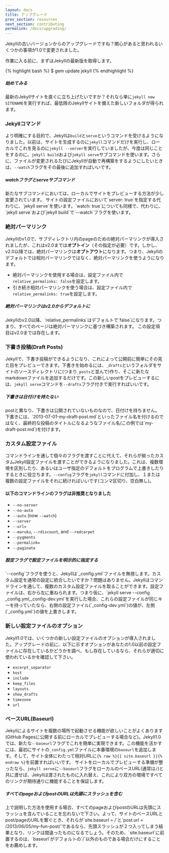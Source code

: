 ```yaml
---
layout: docs
title: アップグレード
prev_section: resources
next_section: contributing
permalink: /docs/upgrading/
---
```


<!--original
---
layout: docs
title: Upgrading
prev_section: resources
next_section: contributing
permalink: /docs/upgrading/
---
-->

Jekyllの古いバージョンからのアップグレードですね？関心があると思われるいくつかの事項が1.0で変更されました。

<!--original
Upgrading from an older version of Jekyll? A few things have changed in 1.0
that you'll want to know about.
-->

作業に入る前に、まずはJekyllの最新版を取得します。

<!--original
Before we dive in, go ahead and fetch the latest version of Jekyll:
-->

{% highlight bash %}
$ gem update jekyll
{% endhighlight %}

<!--original
{% highlight bash %}
$ gem update jekyll
{% endhighlight %}
-->

<div class="note feature">
  <h5 markdown="1">始めてみる</h5>
  <p markdown="1">最新のJekyllサイトを直ぐに立ち上げたいですか？それなら単に<code>jekyll new SITENAME</code>を実行すれば、最低限のJekyllサイトを備えた新しいフォルダが得られます。
   </p>
</div>

<!--original
<div class="note feature">
  <h5 markdown="1">Diving in</h5>
  <p markdown="1">Want to get a new Jekyll site up and running quickly? Simply
   run <code>jekyll new SITENAME</code> to create a new folder with a bare bones
   Jekyll site.</p>
</div>
-->

### Jekyllコマンド

<!--original
### The Jekyll Command
-->

より明確にする目的で、Jekyllは`build`と`serve`というコマンドを受けるようになりました。以前は、サイトを生成するのに`jekyll`コマンドだけを実行し、ローカルでこれを見るのに`jekyll --server`を実行していましたが、今度は同じことをするのに、`jekyll build`および`jekyll serve`サブコマンドを使います。さらに、ファイルが変更されるたびにJekyllが自動で再構築をするようにしたいときは、`--watch`フラグをその最後に追加すればいいです。

<!--original
For better clarity, Jekyll now accepts the commands `build` and `serve`.
Whereas before you might simply run the command `jekyll` to generate a site
and `jekyll --server` to view it locally, now use the subcommands `jekyll build`
and `jekyll serve` to do the same. And if you want Jekyll to automatically
rebuild each time a file changes, just add the `--watch` flag at the end.
-->

<div class="note info">
  <h5>watchフラグとserveサブコマンド</h5>
  <p markdown="1">新たなサブコマンドにおいては、ローカルでサイトをプレビューする方法が少し変更されています。
  サイトの設定ファイルにおいて`server: true`を指定する代わりに、`jekyll serve`を使います。`watch: true`についても同様で、代わりに、`jekyll serve`および`jekyll build`で`--watch`フラグを使います。
   </p>
</div>

<!--original
<div class="note info">
  <h5>Watching and Serving</h5>
  <p markdown="1">With the new subcommands, the way sites are previewed locally
   changed a bit. Instead of specifying `server: true` in the site's
   configuration file, use `jekyll serve`. The same hold's true for
   `watch: true`. Instead, use the `&#45;&#45;watch` flag with either `jekyll serve`
    or `jekyll build`.</p>
</div>
-->

### 絶対パーマリンク

<!--original
### Absolute Permalinks
-->

Jekyllのv1.0で、サブディレクトリ内のpageのための絶対パーマリンクが導入されましたが、これはv2.0までは**オプトイン**（その指定が必要）です。しかし、v2.0以降では、絶対パーマリンクは**オプトアウト**になります。つまり、Jekyllのデフォルトでは相対パーマリンクではなく、絶対パーマリンクを使うようになります。

<!--original
In Jekyll v1.0, we introduced absolute permalinks for pages in subdirectories.
Until v2.0, it is **opt-in**. Starting with v2.0, however, absolute permalinks
will become **opt-out**, meaning Jekyll will default to using absolute permalinks
instead of relative permalinks.
-->

* 絶対パーマリンクを使用する場合は、設定ファイル内で`relative_permalinks: false`を設定します。
* 引き続き相対パーマリンクを使う場合は、設定ファイル内で`relative_permalinks: true`を設定します。

<!--original
* To use absolute permalinks, set `relative_permalinks: false` in your configuration file.
* To continue using relative permalinks, set `relative_permalinks: true` in your configuration file.
-->

<div class="note warning" id="absolute-permalinks-warning">
  <h5 markdown="1">絶対パーマリンクはv2.0からデフォルトに</h5>
  <p markdown="1">
    Jekyllのv2.0以降、`relative_permalinks`はデフォルトで`false`になります。つまり、すべてのページは絶対パーマリンクに基づき構築されます。
    この設定項目はv2.0までは存在します。
  </p>
</div>

<!--original
<div class="note warning" id="absolute-permalinks-warning">
  <h5 markdown="1">Absolute permalinks will be default in v2.0 and on</h5>
  <p markdown="1">
    Starting with Jekyll v2.0, `relative_permalinks` will default to `false`,
    meaning all pages will be built using the absolute permalink behaviour.
    The switch will still exist until v2.0.
  </p>
</div>
-->

### 下書き投稿(Draft Posts)

<!--original
### Draft Posts
-->

Jekyllで、下書き投稿ができるようになり、これによって公開前に簡単にその見た目をプレビューできます。下書きを始めるには、`_drafts`というフォルダをサイトのソースディレクトリに(つまり`_posts`と並んで)作り、そこに新たなmarkdownファイルを追加するだけです。この新しいpostをプレビューするには、`jekyll serve`コマンドを`--drafts`フラグ付きで実行すればいいです。

<!--original
Jekyll now lets you write draft posts, and allows you to easily preview how
they will look prior to publishing. To start a draft, simply create a folder
called `_drafts` in your site's source directory (e.g., alongside `_posts`),
and add a new markdown file to it. To preview your new post, simply run the
`jekyll serve` command with the `--drafts` flag.
-->

<div class="note info">
  <h5 markdown="1">下書きは日付けを持たない</h5>
  <p markdown="1">
    postと異なり、下書きは公開されていないものなので、日付けを持ちません。
    下書きには、`2013-07-01-my-draft-post.md`といったファイル名を付けるのではなく、最終的な投稿のタイトルになるようなファイル名(この例では`my-draft-post.md`)を付けます。</p>
</div>

<!--original
<div class="note info">
  <h5 markdown="1">Drafts don't have dates</h5>
  <p markdown="1">
    Unlike posts, drafts don't have a date, since they haven't
    been published yet. Rather than naming your draft something like
    `2013-07-01-my-draft-post.md`, simply name the file what you'd like your
    post to eventually be titled, here `my-draft-post.md`.</p>
</div>
-->

### カスタム設定ファイル

<!--original
### Custom Config File
-->

コマンドラインを通して個々のフラグを渡すことに代えて、それらが揃ったカスタムJekyll設定ファイルを渡すことができるようになりました。これは、複数環境を区別したり、あるいはユーザ指定のデフォルトをプログラムで上書きしたりするときに役立ちます。`--config`フラグを`jekyll`コマンドに付加し、１または複数の設定ファイルをそれに続ければいいです(コンマ区切り、空白無し)。

<!--original
Rather than passing individual flags via the command line, you can now pass an
entire custom Jekyll config file. This helps to distinguish between
environments, or lets you programmatically override user-specified defaults.
Simply add the `--config` flag to the `jekyll` command, followed by the path
to one or more config files (comma-delimited, no spaces).
-->

#### 以下のコマンドラインのフラグは非推奨となりました

<!--original
#### As a result, the following command line flags are now deprecated:
-->

* `--no-server`
* `--no-auto`
* `--auto` (now `--watch`)
* `--server`
* `--url=`
* `--maruku`, `--rdiscount`, and `--redcarpet`
* `--pygments`
* `--permalink=`
* `--paginate`

<!--original
* `--no-server`
* `--no-auto`
* `--auto` (now `--watch`)
* `--server`
* `--url=`
* `--maruku`, `--rdiscount`, and `--redcarpet`
* `--pygments`
* `--permalink=`
* `--paginate`
-->

<div class="note info">
  <h5>設定フラグで設定ファイルを明示的に指定する</h5>
  <p markdown="1">`--config`フラグを使うと、Jekyllは`_config.yml`ファイルを無視します。カスタム設定を通常の設定に統合したいですか？問題はありません。Jekyllはコマンドラインを通して、複数のカスタム設定ファイルを取ることができます。設定ファイルは、右から左に重ねられます。つまり仮に、`jekyll serve --config _config.yml,_config-dev.yml`を実行した場合、これらの設定ファイルが同じキーを持っていたなら、右側の設定ファイル(`_config-dev.yml`)の値が、左側(`_config.yml`)の値を上書きします。</p>
</div>

<!--original
<div class="note info">
  <h5>The config flag explicitly specifies your configuration file(s)</h5>
  <p markdown="1">If you use the `&#45;&#45;config` flag, Jekyll will ignore your
    `&#95;config.yml` file. Want to merge a custom configuration with the normal
    configuration? No problem. Jekyll will accept more than one custom config
    file via the command line. Config files cascade from right to left, such
    that if I run `jekyll serve &#45;&#45;config &#95;config.yml,&#95;config-dev.yml`,
    the values in the config files on the right (`&#95;config-dev.yml`) overwrite
    those on the left (`&#95;config.yml`) when both contain the same key.</p>
</div>
-->

### 新しい設定ファイルのオプション

<!--original
### New Config File Options
-->

Jekyll1.0では、いくつかの新しい設定ファイルのオプションが導入されました。アップグレードの前に、以下に示すオプションがあなたの1.0以前の設定ファイルに存在しているかどうかを調べ、もし存在しているなら、それらが適切に使われているかを確認して下さい。

<!--original
Jekyll 1.0 introduced several new config file options. Before you upgrade, you
should check to see if any of these are present in your pre-1.0 config file, and
if so, make sure that you're using them properly:
-->

* `excerpt_separator`
* `host`
* `include`
* `keep_files`
* `layouts`
* `show_drafts`
* `timezone`
* `url`

<!--original
* `excerpt_separator`
* `host`
* `include`
* `keep_files`
* `layouts`
* `show_drafts`
* `timezone`
* `url`
-->

### ベースURL(Baseurl)

<!--original
### Baseurl
-->

Jekyllによるサイトを複数の場所で起動させる機能が欲しいことがよくあります(GitHub Pagesに公開する前にローカルでプレビューする場合など)。Jekyll1.0では、新たな`--baseurl`フラグでこれを簡単に実現できます。この機能を活かすには、最初にサイトの`_config.yml`ファイルに本番環境の`baseurl`を追加します。そして、サイト全体にわたって相対URLに`{% raw %}{{ site.baseurl }}{% endraw %}`を前置すればいいです。
サイトをローカルでプレビューする準備が整ったなら、`jekyll serve`に`--baseurl`フラグをローカルのベースURL(通常は`/`)と共に渡せば、Jekyllは渡されたものに入れ替え、これにより双方の環境ですべてのリンクが期待通りに機能することを保証します。

<!--original
Often, you'll want the ability to run a Jekyll site in multiple places, such as
previewing locally before pushing to GitHub Pages. Jekyll 1.0 makes that
easier with the new `--baseurl` flag. To take advantage of this feature, first
add the production `baseurl` to your site's `_config.yml` file. Then,
throughout the site, simply prefix relative URLs with `{% raw %}{{ site.baseurl }}{% endraw %}`.
When you're ready to preview your site locally, pass along the `--baseurl` flag
with your local baseurl (most likely `/`) to `jekyll serve` and Jekyll will
swap in whatever you've passed along, ensuring all your links work as you'd
expect in both environments.
-->

<div class="note warning">
  <h5 markdown="1">すべてのpageおよびpostのURLは先頭にスラッシュを含む</h5>
  <p markdown="1">上で説明した方法を使用する場合、すべてのpageおよびpostのURLは先頭にスラッシュを含んでいることを忘れないで下さい。よって、サイトのベースURLとpost/pageのURLを繋ぐとき、それらが`site.baseurl = /`と`post.url = /2013/06/05/my-fun-post/`であるなら、先頭スラッシュが２つ入ってしまう結果となり、リンクは間違ったものになるでしょう。そのため、`site.baseurl`に前置するのは、`baseurl`がデフォルトの`/`以外のものである場合だけにすることをお薦めします。</p>
</div>

<!--original
<div class="note warning">
  <h5 markdown="1">All page and post URLs contain leading slashes</h5>
  <p markdown="1">If you use the method described above, please remember
  that the URLs for all posts and pages contain a leading slash. Therefore,
  concatenating the site baseurl and the post/page url where
  `site.baseurl = /` and `post.url = /2013/06/05/my-fun-post/` will
  result in two leading slashes, which will break links. It is thus
  suggested that prefixing with `site.baseurl` only be used when the
  `baseurl` is something other than the default of `/`.</p>
</div>
-->
